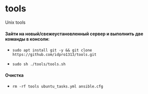 # tools
Unix tools 
#### Зайти на новый/свежеустановленный сервер и выполнить две команды в консоли:
-     sudo apt install git -y && git clone https://github.com/idpro1313/tools.git
-     sudo sh ./tools/tools.sh
#### Очистка 
-     rm -rf tools ubuntu_tasks.yml ansible.cfg
